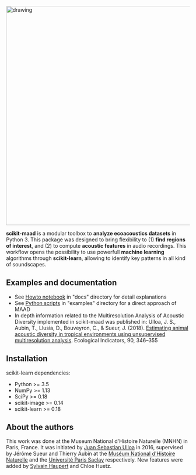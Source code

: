 <img src="logo_maad.png" alt="drawing" width="600"/>


**scikit-maad** is a modular toolbox to **analyze ecoacoustics datasets** in Python 3. This package was designed to bring flexibility to (1) **find regions of interest**, and (2) to compute **acoustic features** in audio recordings. This workflow opens the possibility to use powerfull **machine learning** algorithms through **scikit-learn**, allowing to identify key patterns in all kind of soundscapes.

## Examples and documentation
- See [Howto notebook](./docs/howto.ipynb) in "docs" directory for detail explanations
- See [Python scripts](./examples/) in "examples" directory for a direct approach of MAAD
- In depth information related to the Multiresolution Analysis of Acoustic Diversity implemented in scikit-maad was published in: Ulloa, J. S., Aubin, T., Llusia, D., Bouveyron, C., & Sueur, J. (2018). [Estimating animal acoustic diversity in tropical environments using unsupervised multiresolution analysis](https://doi.org/10.1016/j.ecolind.2018.03.026). Ecological Indicators, 90, 346–355

## Installation
scikit-learn dependencies:

- Python >= 3.5
- NumPy >= 1.13
- SciPy >= 0.18
- scikit-image >= 0.14
- scikit-learn >= 0.18

## About the authors
This work was done at the Museum National d'Histoire Naturelle (MNHN) in Paris, France. It was initiated by [Juan Sebastian Ulloa](https://www.researchgate.net/profile/Juan_Ulloa) in 2016, supervised by Jérôme Sueur and Thierry Aubin at the [Muséum National d'Histoire Naturelle](http://isyeb.mnhn.fr/fr) and the [Université Paris Saclay](http://neuro-psi.cnrs.fr/) respectively. New features were added by [Sylvain Haupert](https://www.researchgate.net/profile/Sylvain_Haupert) and Chloe Huetz.